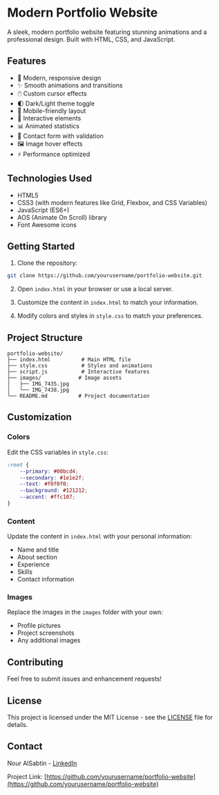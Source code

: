 # Modern Portfolio Website

A sleek, modern portfolio website featuring stunning animations and a professional design. Built with HTML, CSS, and JavaScript.

## Features

- 🎨 Modern, responsive design
- ✨ Smooth animations and transitions
- 🖱️ Custom cursor effects
- 🌓 Dark/Light theme toggle
- 📱 Mobile-friendly layout
- 🎯 Interactive elements
- 📊 Animated statistics
- 📝 Contact form with validation
- 🖼️ Image hover effects
- ⚡ Performance optimized

## Technologies Used

- HTML5
- CSS3 (with modern features like Grid, Flexbox, and CSS Variables)
- JavaScript (ES6+)
- AOS (Animate On Scroll) library
- Font Awesome icons

## Getting Started

1. Clone the repository:
```bash
git clone https://github.com/yourusername/portfolio-website.git
```

2. Open `index.html` in your browser or use a local server.

3. Customize the content in `index.html` to match your information.

4. Modify colors and styles in `style.css` to match your preferences.

## Project Structure

```
portfolio-website/
├── index.html          # Main HTML file
├── style.css           # Styles and animations
├── script.js           # Interactive features
├── images/            # Image assets
│   ├── IMG_7435.jpg
│   └── IMG_7438.jpg
└── README.md          # Project documentation
```

## Customization

### Colors
Edit the CSS variables in `style.css`:
```css
:root {
    --primary: #00bcd4;
    --secondary: #1e1e2f;
    --text: #f0f0f0;
    --background: #121212;
    --accent: #ffc107;
}
```

### Content
Update the content in `index.html` with your personal information:
- Name and title
- About section
- Experience
- Skills
- Contact information

### Images
Replace the images in the `images` folder with your own:
- Profile pictures
- Project screenshots
- Any additional images

## Contributing

Feel free to submit issues and enhancement requests!

## License

This project is licensed under the MIT License - see the [LICENSE](LICENSE) file for details.

## Contact

Nour AlSabtin - [LinkedIn](https://linkedin.com/in/nour-alsabtin)

Project Link: [https://github.com/yourusername/portfolio-website](https://github.com/yourusername/portfolio-website) 